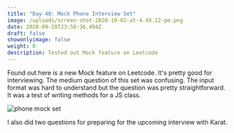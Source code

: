 ```yaml
---
title: "Day 40: Mock Phone Interview Set"
image: /uploads/screen-shot-2020-10-02-at-4.49.22-pm.png
date: 2020-09-28T23:50:36.494Z
draft: false
showonlyimage: false
weight: 0
description: Tested out Mock feature on Leetcode
---
```

Found out here is a new Mock feature on Leetcode. It's pretty good for interviewing. The medium question of this set was confusing. The input format was hard to understand but the question was pretty straightforward. It was a test of writing methods for a JS class.  

![phone mock set](/uploads/screen-shot-2020-10-02-at-4.49.22-pm.png "phone mock set")

 I also did two questions for preparing for the upcoming interview with Karat.